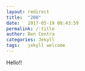 ```yaml
---
layout: redirect
title:  "200"
date:   2017-05-19 08:43:59
permalink: /:title
author: Ben Centra
categories: Jekyll
tags:	jekyll welcome
---
```


Hello!!
